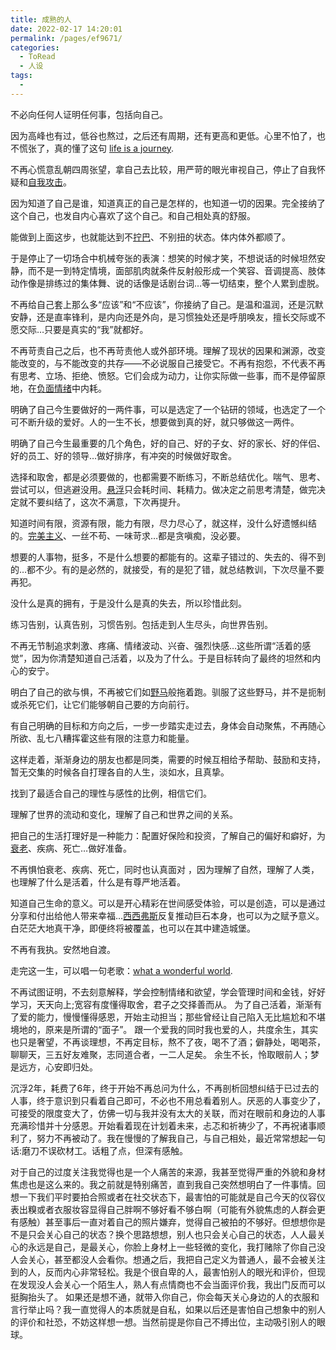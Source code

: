 ```yaml
---
title: 成熟的人
date: 2022-02-17 14:20:01
permalink: /pages/ef9671/
categories:
  - ToRead
  - 人设
tags:
  - 
---
```



不必向任何人证明任何事，包括向自己。

因为高峰也有过，低谷也熬过，之后还有周期，还有更高和更低。心里不怕了，也不慌张了，真的懂了这句 [life is a journey](https://www.zhihu.com/search?q=life+is+a+journey&search_source=Entity&hybrid_search_source=Entity&hybrid_search_extra={"sourceType"%3A"answer"%2C"sourceId"%3A1909651647}). 

不再心慌意乱朝四周张望，拿自己去比较，用严苛的眼光审视自己，停止了自我怀疑和[自我攻击](https://www.zhihu.com/search?q=自我攻击&search_source=Entity&hybrid_search_source=Entity&hybrid_search_extra={"sourceType"%3A"answer"%2C"sourceId"%3A1909651647})。

因为知道了自己是谁，知道真正的自己是怎样的，也知道一切的因果。完全接纳了这个自己，也发自内心喜欢了这个自己。和自己相处真的舒服。

能做到上面这步，也就能达到不[拧巴](https://www.zhihu.com/search?q=拧巴&search_source=Entity&hybrid_search_source=Entity&hybrid_search_extra={"sourceType"%3A"answer"%2C"sourceId"%3A1909651647})、不别扭的状态。体内体外都顺了。

于是停止了一切场合中机械夸张的表演：想笑的时候才笑，不想说话的时候坦然安静，而不是一到特定情境，面部肌肉就条件反射般形成一个笑容、音调提高、肢体动作像是排练过的集体舞、说的话像是话剧台词…等一切结束，整个人累到虚脱。

不再给自己套上那么多“应该”和“不应该”，你接纳了自己。是温和温润，还是沉默安静，还是直率锋利，是内向还是外向，是习惯独处还是呼朋唤友，擅长交际或不愿交际…只要是真实的“我”就都好。

不再苛责自己之后，也不再苛责他人或外部环境。理解了现状的因果和渊源，改变能改变的，与不能改变的共存——不必说服自己接受它。不再有抱怨，不代表不再有思考、立场、拒绝、愤怒。它们会成为动力，让你实际做一些事，而不是停留原地，在[负面情绪](https://www.zhihu.com/search?q=负面情绪&search_source=Entity&hybrid_search_source=Entity&hybrid_search_extra={"sourceType"%3A"answer"%2C"sourceId"%3A1909651647})中内耗。

明确了自己今生要做好的一两件事，可以是选定了一个钻研的领域，也选定了一个可不断升级的爱好。人的一生不长，想要做到真的好，就只够做这一两件。

明确了自己今生最重要的几个角色，好的自己、好的子女、好的家长、好的伴侣、好的员工、好的领导…做好排序，有冲突的时候做好取舍。

选择和取舍，都是必须要做的，也都需要不断练习，不断总结优化。喘气、思考、尝试可以，但逃避没用。[悬浮](https://www.zhihu.com/search?q=悬浮&search_source=Entity&hybrid_search_source=Entity&hybrid_search_extra={"sourceType"%3A"answer"%2C"sourceId"%3A1909651647})只会耗时间、耗精力。做决定之前思考清楚，做完决定就不要纠结了，这次不满意，下次再提升。

知道时间有限，资源有限，能力有限，尽力尽心了，就这样，没什么好遗憾纠结的。[完美主义](https://www.zhihu.com/search?q=完美主义&search_source=Entity&hybrid_search_source=Entity&hybrid_search_extra={"sourceType"%3A"answer"%2C"sourceId"%3A1909651647})、一丝不苟、一味苛求…都是贪嗔痴，没必要。

想要的人事物，挺多，不是什么想要的都能有的。这辈子错过的、失去的、得不到的…都不少。有的是必然的，就接受，有的是犯了错，就总结教训，下次尽量不要再犯。

没什么是真的拥有，于是没什么是真的失去，所以珍惜此刻。

练习告别，认真告别，习惯告别。包括走到人生尽头，向世界告别。

不再无节制追求刺激、疼痛、情绪波动、兴奋、强烈快感…这些所谓“活着的感觉”，因为你清楚知道自己活着，以及为了什么。于是目标转向了最终的坦然和内心的安宁。

明白了自己的欲与惧，不再被它们如[野马](https://www.zhihu.com/search?q=野马&search_source=Entity&hybrid_search_source=Entity&hybrid_search_extra={"sourceType"%3A"answer"%2C"sourceId"%3A1909651647})般拖着跑。驯服了这些野马，并不是扼制或杀死它们，让它们能够朝自己要的方向前行。

有自己明确的目标和方向之后，一步一步踏实走过去，身体会自动聚焦，不再随心所欲、乱七八糟挥霍这些有限的注意力和能量。

这样走着，渐渐身边的朋友也都是同类，需要的时候互相给予帮助、鼓励和支持，暂无交集的时候各自打理各自的人生，淡如水，且真挚。

找到了最适合自己的理性与感性的比例，相信它们。

理解了世界的流动和变化，理解了自己和世界之间的关系。

把自己的生活打理好是一种能力：配置好保险和投资，了解自己的偏好和癖好，为[衰老](https://www.zhihu.com/search?q=衰老&search_source=Entity&hybrid_search_source=Entity&hybrid_search_extra={"sourceType"%3A"answer"%2C"sourceId"%3A1909651647})、疾病、死亡…做好准备。

不再惧怕衰老、疾病、死亡，同时也认真面对 ，因为理解了自然，理解了人类，也理解了什么是活着，什么是有尊严地活着。

知道自己生命的意义。可以是开心精彩在世间感受体验，可以是创造，可以是通过分享和付出给他人带来幸福…[西西弗斯](https://www.zhihu.com/search?q=西西弗斯&search_source=Entity&hybrid_search_source=Entity&hybrid_search_extra={"sourceType"%3A"answer"%2C"sourceId"%3A1909651647})反复推动巨石本身，也可以为之赋予意义。白茫茫大地真干净，即便终将被覆盖，也可以在其中建造城堡。

不再有我执。安然地自渡。

走完这一生，可以唱一句老歌：[what a wonderful world](https://www.zhihu.com/search?q=what+a+wonderful+world&search_source=Entity&hybrid_search_source=Entity&hybrid_search_extra={"sourceType"%3A"answer"%2C"sourceId"%3A1909651647}).





不再试图证明，不去刻意解释，学会控制情绪和欲望，学会管理时间和金钱，好好学习，天天向上;宽容有度懂得取舍，君子之交择善而从。
为了自己活着，渐渐有了爱的能力，慢慢懂得感恩，开始主动担当；那些曾经让自己陷入无比尴尬和不堪境地的，原来是所谓的“面子”。
跟一个爱我的同时我也爱的人，共度余生，其实也只是奢望，不再谈理想，不再定目标，熬不了夜，喝不了酒；僻静处，喝喝茶，聊聊天，三五好友难聚，志同道合者，一二人足矣。
余生不长，怜取眼前人；梦是远方，心安即归处。

沉浮2年，耗费了6年，终于开始不再总问为什么，不再剖析回想纠结于已过去的人事，终于意识到只看着自己即可，不必也不用总看着别人。厌恶的人事变少了，可接受的限度变大了，仿佛一切与我并没有太大的关联，而对在眼前和身边的人事充满珍惜并十分感恩。开始看着现在计划着未来，忐忑和祈祷少了，不再祝诸事顺利了，努力不再被动了。我在慢慢的了解我自己，与自己相处，最近常常想起一句话:磨刀不误砍材工。话粗了点，但深有感触。

对于自己的过度关注我觉得也是一个人痛苦的来源，我甚至觉得严重的外貌和身材焦虑也是这么来的。我之前就是特别痛苦，直到我自己突然想明白了一件事情。回想一下我们平时要拍合照或者在社交状态下，最害怕的可能就是自己今天的仪容仪表出糗或者衣服妆容显得自己胖啊不够好看不够白啊（可能有外貌焦虑的人群会更有感触）甚至事后一直对着自己的照片嫌弃，觉得自己被拍的不够好。但想想你是不是只会关心自己的状态？换个思路想想，别人也只会关心自己的状态，人人最关心的永远是自己，是最关心，你脸上身材上一些轻微的变化，我打赌除了你自己没人会关心，甚至都没人会看你。想通之后，我把自己定义为普通人，最不会被关注到的人，反而内心非常轻松。我是个很自卑的人，最害怕别人的眼光和评价，但现在发现没人会关心一个陌生人，熟人有点情商也不会当面评价我，我出门反而可以挺胸抬头了。
如果还是想不通，就带入你自己，你会每天关心身边的人的衣服和言行举止吗？我一直觉得人的本质就是自私，如果以后还是害怕自己想象中的别人的评价和社恐，不妨这样想一想。当然前提是你自己不搏出位，主动吸引别人的眼球。